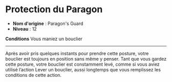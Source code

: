 # Protection du Paragon

 * **Nom d'origine** : Paragon's Guard
 * **Niveau** : 12


<p><strong>Conditions</strong> Vous maniez un bouclier</p>
<hr>
<p>Après avoir pris quelques instants pour prendre cette posture, votre bouclier est toujours en position sans même y penser. Tant que vous gardez cette posture, votre bouclier est constamment levé, comme si vous aviez utilisé l’action Lever un bouclier, aussi longtemps que vous remplissez les conditions de cette action.</p>